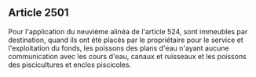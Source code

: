 Article 2501
----
Pour l'application du neuvième alinéa de l'article 524, sont immeubles par
destination, quand ils ont été placés par le propriétaire pour le service et
l'exploitation du fonds, les poissons des plans d'eau n'ayant aucune
communication avec les cours d'eau, canaux et ruisseaux et les poissons des
piscicultures et enclos piscicoles.
